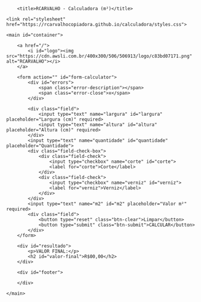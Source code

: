 <head>

        <title>RCARVALHO - Calculadora (m²)</title>

    <link rel="stylesheet" href="https://rcarvalhocopiadora.github.io/calculadora/styles.css">
        
</head>

<body>

    <main id="container">

        <a href="/">
            <i id="logo"><img src="https://cdn.awsli.com.br/400x300/506/506913/logo/c83bd07171.png" alt="RCARVALHO"></i>
        </a>

        <form action="" id="form-calculator">
            <div id="errors">
                <span class="error-description"></span>
                <span class="error-close">x</span>
            </div>

            <div class="field">
                <input type="text" name="largura" id="largura" placeholder="Largura (cm)" required>
                <input type="text" name="altura" id="altura" placeholder="Altura (cm)" required>
            </div>
            <input type="text" name="quantidade" id="quantidade" placeholder="Quantidade">
            <div class="field-check-box">
                <div class="field-check">
                    <input type="checkbox" name="corte" id="corte">
                    <label for="corte">Corte</label>
                </div>
                <div class="field-check">
                    <input type="checkbox" name="verniz" id="verniz">
                    <label for="verniz">Verniz</label>
                </div>
            </div>
            <input type="text" name="m2" id="m2" placeholder="Valor m²" required>
            <div class="field">
                <button type="reset" class="btn-clear">Limpar</button>
                <button type="submit" class="btn-submit">CALCULAR</button>
            </div>
        </form>

        <div id="resultado">
            <p>VALOR FINAL:</p>
            <h2 id="valor-final">R$00,00</h2>
        </div>

        <div id="footer">
            
        </div>

    </main>

</body>

<script src="https://rcarvalhocopiadora.github.io/calculadora/scripts.js"></script>
